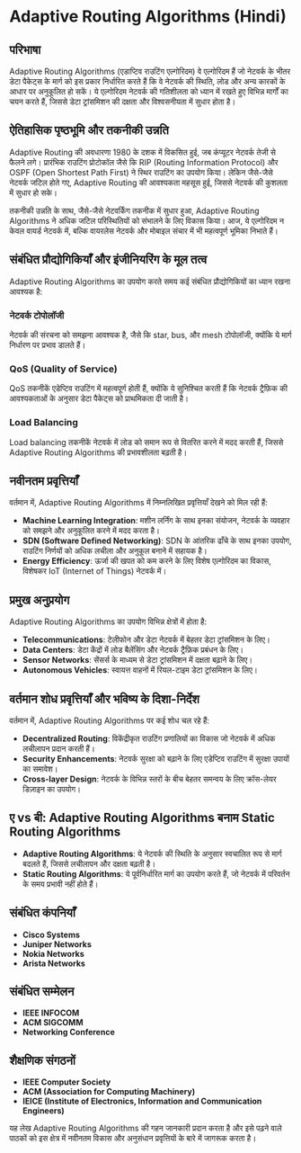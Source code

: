 # Adaptive Routing Algorithms (Hindi)

## परिभाषा
Adaptive Routing Algorithms (एडाप्टिव राउटिंग एल्गोरिदम) वे एल्गोरिदम हैं जो नेटवर्क के भीतर डेटा पैकेट्स के मार्ग को इस प्रकार निर्धारित करते हैं कि वे नेटवर्क की स्थिति, लोड और अन्य कारकों के आधार पर अनुकूलित हो सकें। ये एल्गोरिदम नेटवर्क की गतिशीलता को ध्यान में रखते हुए विभिन्न मार्गों का चयन करते हैं, जिससे डेटा ट्रांसमिशन की दक्षता और विश्वसनीयता में सुधार होता है।

## ऐतिहासिक पृष्ठभूमि और तकनीकी उन्नति
Adaptive Routing की अवधारणा 1980 के दशक में विकसित हुई, जब कंप्यूटर नेटवर्क तेजी से फैलने लगे। प्रारंभिक राउटिंग प्रोटोकॉल जैसे कि RIP (Routing Information Protocol) और OSPF (Open Shortest Path First) ने स्थिर राउटिंग का उपयोग किया। लेकिन जैसे-जैसे नेटवर्क जटिल होते गए, Adaptive Routing की आवश्यकता महसूस हुई, जिससे नेटवर्क की कुशलता में सुधार हो सके। 

तकनीकी उन्नति के साथ, जैसे-जैसे नेटवर्किंग तकनीक में सुधार हुआ, Adaptive Routing Algorithms ने अधिक जटिल परिस्थितियों को संभालने के लिए विकास किया। आज, ये एल्गोरिदम न केवल वायर्ड नेटवर्क में, बल्कि वायरलेस नेटवर्क और मोबाइल संचार में भी महत्वपूर्ण भूमिका निभाते हैं।

## संबंधित प्रौद्योगिकियाँ और इंजीनियरिंग के मूल तत्व
Adaptive Routing Algorithms का उपयोग करते समय कई संबंधित प्रौद्योगिकियों का ध्यान रखना आवश्यक है:

### नेटवर्क टोपोलॉजी
नेटवर्क की संरचना को समझना आवश्यक है, जैसे कि star, bus, और mesh टोपोलॉजी, क्योंकि ये मार्ग निर्धारण पर प्रभाव डालते हैं।

### QoS (Quality of Service)
QoS तकनीकें एडेप्टिव राउटिंग में महत्वपूर्ण होती हैं, क्योंकि ये सुनिश्चित करती हैं कि नेटवर्क ट्रैफ़िक की आवश्यकताओं के अनुसार डेटा पैकेट्स को प्राथमिकता दी जाती है।

### Load Balancing
Load balancing तकनीकें नेटवर्क में लोड को समान रूप से वितरित करने में मदद करती हैं, जिससे Adaptive Routing Algorithms की प्रभावशीलता बढ़ती है।

## नवीनतम प्रवृत्तियाँ
वर्तमान में, Adaptive Routing Algorithms में निम्नलिखित प्रवृत्तियाँ देखने को मिल रही हैं:

- **Machine Learning Integration**: मशीन लर्निंग के साथ इनका संयोजन, नेटवर्क के व्यवहार को समझने और अनुकूलित करने में मदद करता है।
- **SDN (Software Defined Networking)**: SDN के आंतरिक ढाँचे के साथ इनका उपयोग, राउटिंग निर्णयों को अधिक लचीला और अनुकूल बनाने में सहायक है।
- **Energy Efficiency**: ऊर्जा की खपत को कम करने के लिए विशेष एल्गोरिदम का विकास, विशेषकर IoT (Internet of Things) नेटवर्क में।

## प्रमुख अनुप्रयोग
Adaptive Routing Algorithms का उपयोग विभिन्न क्षेत्रों में होता है:

- **Telecommunications**: टेलीफोन और डेटा नेटवर्क में बेहतर डेटा ट्रांसमिशन के लिए।
- **Data Centers**: डेटा केंद्रों में लोड बैलेंसिंग और नेटवर्क ट्रैफ़िक प्रबंधन के लिए।
- **Sensor Networks**: सेंसर्स के माध्यम से डेटा ट्रांसमिशन में दक्षता बढ़ाने के लिए।
- **Autonomous Vehicles**: स्वायत्त वाहनों में रियल-टाइम डेटा ट्रांसमिशन के लिए।

## वर्तमान शोध प्रवृत्तियाँ और भविष्य के दिशा-निर्देश
वर्तमान में, Adaptive Routing Algorithms पर कई शोध चल रहे हैं:

- **Decentralized Routing**: विकेंद्रीकृत राउटिंग प्रणालियों का विकास जो नेटवर्क में अधिक लचीलापन प्रदान करती हैं।
- **Security Enhancements**: नेटवर्क सुरक्षा को बढ़ाने के लिए एडेप्टिव राउटिंग में सुरक्षा उपायों का समावेश।
- **Cross-layer Design**: नेटवर्क के विभिन्न स्तरों के बीच बेहतर समन्वय के लिए क्रॉस-लेयर डिज़ाइन का उपयोग।

## ए vs बी: Adaptive Routing Algorithms बनाम Static Routing Algorithms
- **Adaptive Routing Algorithms**: ये नेटवर्क की स्थिति के अनुसार स्वचालित रूप से मार्ग बदलते हैं, जिससे लचीलापन और दक्षता बढ़ती है।
- **Static Routing Algorithms**: ये पूर्वनिर्धारित मार्ग का उपयोग करते हैं, जो नेटवर्क में परिवर्तन के समय प्रभावी नहीं होते हैं।

## संबंधित कंपनियाँ
- **Cisco Systems**
- **Juniper Networks**
- **Nokia Networks**
- **Arista Networks**

## संबंधित सम्मेलन
- **IEEE INFOCOM**
- **ACM SIGCOMM**
- **Networking Conference**

## शैक्षणिक संगठनों
- **IEEE Computer Society**
- **ACM (Association for Computing Machinery)**
- **IEICE (Institute of Electronics, Information and Communication Engineers)**

यह लेख Adaptive Routing Algorithms की गहन जानकारी प्रदान करता है और इसे पढ़ने वाले पाठकों को इस क्षेत्र में नवीनतम विकास और अनुसंधान प्रवृत्तियों के बारे में जागरूक करता है।